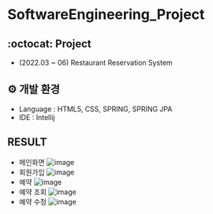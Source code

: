 # SoftwareEngineering_Project

## :octocat: Project
- (2022.03 ~ 06) Restaurant Reservation System
## ⚙️ 개발 환경
- Language : HTML5, CSS, SPRING, SPRING JPA
- IDE : Intellij
## RESULT
  - 메인화면
  ![image](https://github.com/limbaba1120/SoftwareEngineering_Project/assets/102224840/82a993b8-6590-4576-8b97-2596245f9398)
  - 회원가입
  ![image](https://github.com/limbaba1120/SoftwareEngineering_Project/assets/102224840/8a126b18-6fae-4f1b-ad9e-d51d66645541)
  - 예약
  ![image](https://github.com/limbaba1120/SoftwareEngineering_Project/assets/102224840/2d1263d3-59e0-43ef-877e-301fc9ad3fe2)
  - 예약 조회
  ![image](https://github.com/limbaba1120/SoftwareEngineering_Project/assets/102224840/e458e437-59c7-4776-9b96-5114a4d6f44d)
  - 예약 수정
  ![image](https://github.com/limbaba1120/SoftwareEngineering_Project/assets/102224840/0934ffd9-b1d3-4312-8afe-312ef09c66bd)


